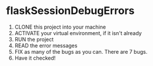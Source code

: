# flaskSessionDebugErrors

1. CLONE this project into your machine
2. ACTIVATE your virtual environment, if it isn't already
3. RUN the project
4. READ the error messages
5. FIX as many of the bugs as you can. There are 7 bugs.
6. Have it checked!
